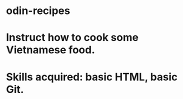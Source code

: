 # odin-recipes
# Instruct how to cook some Vietnamese food.
# Skills acquired: basic HTML, basic Git.